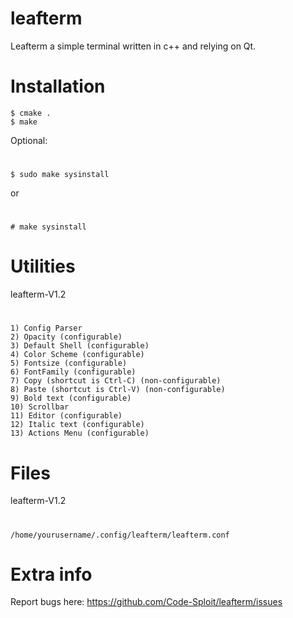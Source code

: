 # leafterm
Leafterm a simple terminal written in c++ and relying on Qt.

# Installation
    $ cmake .
    $ make
Optional:
#
    $ sudo make sysinstall
or
#
    # make sysinstall

# Utilities
leafterm-V1.2
#
    1) Config Parser
    2) Opacity (configurable)
    3) Default Shell (configurable)
    4) Color Scheme (configurable)
    5) Fontsize (configurable)
    6) FontFamily (configurable)
    7) Copy (shortcut is Ctrl-C) (non-configurable)
    8) Paste (shortcut is Ctrl-V) (non-configurable)
    9) Bold text (configurable)
    10) Scrollbar
    11) Editor (configurable)
    12) Italic text (configurable)
    13) Actions Menu (configurable)

# Files
leafterm-V1.2
#
    /home/yourusername/.config/leafterm/leafterm.conf

# Extra info
Report bugs here: https://github.com/Code-Sploit/leafterm/issues
